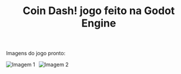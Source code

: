<header><h1>Coin Dash! jogo feito na Godot Engine</h1></header>
<p>Imagens do jogo pronto:</p>
<div style="display: flex;">
    <img src="https://github.com/user-attachments/assets/3fa7eeab-759e-48a4-8b9c-5ac3cf50726e" alt="Imagem 1" style="margin-right: 10px;">
    <img src="https://github.com/user-attachments/assets/c8ffa3e4-7cf7-4132-a39e-16bf84cdef00" alt="Imagem 2">
</div>
